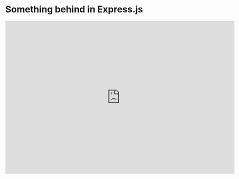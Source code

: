 # Something behind in Express.js

 
 <iframe width="716" height="480" src="https://www.youtube.com/embed/Ye5lbRk6j_g" frameborder="0" allow="accelerometer; autoplay; clipboard-write; encrypted-media; gyroscope; picture-in-picture" allowfullscreen></iframe>
